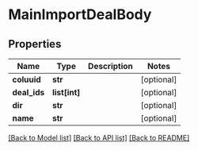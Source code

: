 # MainImportDealBody

## Properties
Name | Type | Description | Notes
------------ | ------------- | ------------- | -------------
**coluuid** | **str** |  | [optional] 
**deal_ids** | **list[int]** |  | [optional] 
**dir** | **str** |  | [optional] 
**name** | **str** |  | [optional] 

[[Back to Model list]](../README.md#documentation-for-models) [[Back to API list]](../README.md#documentation-for-api-endpoints) [[Back to README]](../README.md)


